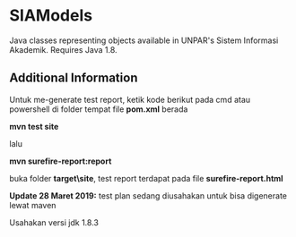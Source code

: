 # SIAModels
Java classes representing objects available in UNPAR's Sistem Informasi Akademik. Requires Java 1.8.

## Additional Information  
Untuk me-generate test report, ketik kode berikut pada cmd atau powershell di folder tempat file **pom.xml** berada

**mvn test site**

lalu

**mvn surefire-report:report**

buka folder **target\site**, test report terdapat pada file **surefire-report.html**

**Update 28 Maret 2019:** test plan sedang diusahakan untuk bisa digenerate lewat maven

Usahakan versi jdk 1.8.3
